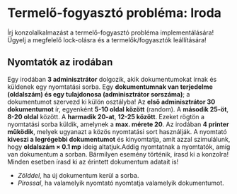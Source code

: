 # Termelő-fogyasztó probléma: Iroda
Írj konzolalkalmazást a termelő-fogyasztó probléma implementálására! Ügyelj a megfelelő lock-olásra és a termelők/fogyasztók leállítására!
## Nyomtatók az irodában
Egy irodában **3 adminisztrátor** dolgozik, akik dokumentumokat írnak és küldenek egy nyomtatási sorba.
Egy **dokumentumnak van terjedelme (oldalszám) és egy tulajdonosa (adminisztrátor sorszáma)**; a dokumentumot szervezd ki külön osztályba!
Az **első adminisztrátor 30 dokumentumot** ír, egyenként **5-10 oldal között** (random). A **második 25-öt**, **8-20 oldal** között. A **harmadik 20-at**, **12-25 között**. Ezeket rögtön a nyomtatási sorba küldik, amelynek a **max. mérete 20**.
Az irodában **4 printer működik**, melyek ugyanazt a közös nyomtatási sort használják. A nyomtató **kiveszi a legrégebbi dokumentumot** és kinyomtatja, amit azzal szimulálunk, hogy **oldalszám × 0.1 mp** ideig altatjuk.Addig nyomtatnak a nyomtatók, amíg van dokumentum a sorban. 
Bármilyen esemény történik, írasd ki a konzolra! Minden esetben írasd ki az érintett dokumentum adatait is!
 - *Zölddel*, ha új dokumentum kerül a sorba.
 - *Pirossal*, ha valamelyik nyomtató nyomtatja valamelyik dokumentumot.